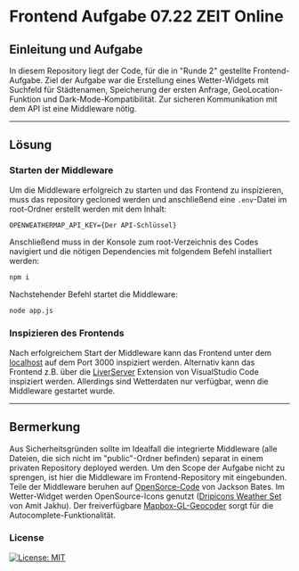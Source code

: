 # Frontend Aufgabe 07.22 ZEIT Online

## Einleitung und Aufgabe

In diesem Repository liegt der Code, für die in "Runde 2" gestellte Frontend-Aufgabe. Ziel der Aufgabe war die Erstellung eines Wetter-Widgets mit Suchfeld für Städtenamen, Speicherung der ersten Anfrage, GeoLocation-Funktion und Dark-Mode-Kompatibilität. Zur sicheren Kommunikation mit dem API ist eine Middleware nötig.

---

## Lösung

### Starten der Middleware

Um die Middleware erfolgreich zu starten und das Frontend zu inspizieren, muss das repository gecloned werden und anschließend eine `.env`-Datei im root-Ordner erstellt werden mit dem Inhalt:

`OPENWEATHERMAP_API_KEY={Der API-Schlüssel}`

Anschließend muss in der Konsole zum root-Verzeichnis des Codes navigiert und die nötigen Dependencies mit folgendem Befehl installiert werden:

```bash
npm i
```

Nachstehender Befehl startet die Middleware:

```bash
node app.js
```

### Inspizieren des Frontends

Nach erfolgreichem Start der Middleware kann das Frontend unter dem [localhost](http://localhost:3000/) auf dem Port 3000 inspiziert werden. Alternativ kann das Frontend z.B. über die [LiverServer](https://marketplace.visualstudio.com/items?itemName=ritwickdey.LiveServer) Extension von VisualStudio Code inspiziert werden. Allerdings sind Wetterdaten nur verfügbar, wenn die Middleware gestartet wurde.

---

## Bermerkung

Aus Sicherheitsgründen sollte im Idealfall die integrierte Middleware (alle Dateien, die sich nicht im "public"-Ordner befinden) separat in einem privaten Repository deployed werden. Um den Scope der Aufgabe nicht zu sprengen, ist hier die Middleware im Frontend-Repository mit eingebunden. Teile der Middleware beruhen auf [OpenSorce-Code](https://github.com/JacksonBates/example-goodreads-api-relay) von Jackson Bates. Im Wetter-Widget werden OpenSource-Icons genutzt ([Dripicons Weather Set](http://demo.amitjakhu.com/dripicons-weather/) von Amit Jakhu). Der freiverfügbare [Mapbox-GL-Geocoder](https://github.com/mapbox/mapbox-gl-geocoder) sorgt für die Autocomplete-Funktionalität.

### License

[![License: MIT](https://img.shields.io/badge/License-MIT-yellow.svg)](https://opensource.org/licenses/MIT)
